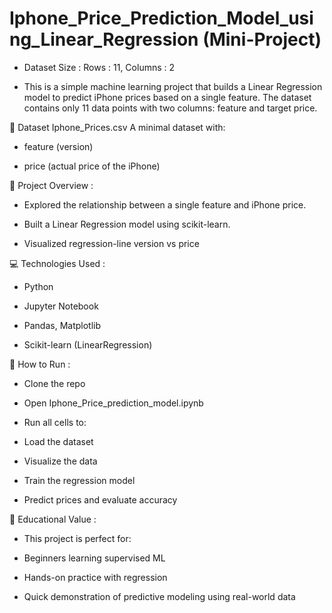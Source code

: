 # Iphone_Price_Prediction_Model_using_Linear_Regression (Mini-Project)
* Dataset Size : Rows : 11, Columns : 2
  
* This is a simple machine learning project that builds a Linear Regression model to predict iPhone prices based on a single feature. The dataset contains only 11 data points with two columns: feature and target price.

📂 Dataset
Iphone_Prices.csv
A minimal dataset with:

* feature (version)

* price (actual price of the iPhone)

🔧 Project Overview : 
* Explored the relationship between a single feature and iPhone price.

* Built a Linear Regression model using scikit-learn.

* Visualized regression-line  version vs price


💻 Technologies Used :

* Python

* Jupyter Notebook

* Pandas, Matplotlib

* Scikit-learn (LinearRegression)
  

🚀 How to Run : 
* Clone the repo

* Open Iphone_Price_prediction_model.ipynb

* Run all cells to:

* Load the dataset

* Visualize the data

* Train the regression model

* Predict prices and evaluate accuracy
  

🧠 Educational Value : 
* This project is perfect for:

* Beginners learning supervised ML

* Hands-on practice with regression

* Quick demonstration of predictive modeling using real-world data

